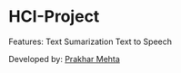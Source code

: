 # HCI-Project

Features:
Text Sumarization
Text to Speech


Developed by: [Prakhar Mehta](https://github.com/prakharmehta)
